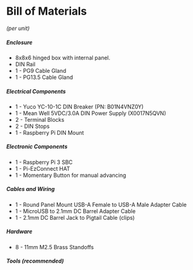 # Bill of Materials
*(per unit)*


##### Enclosure
* 8x8x6 hinged box with internal panel.
* DIN Rail
* 1 - PG9 Cable Gland
* 1 - PG13.5 Cable Gland


##### Electrical Components
* 1 - Yuco YC-10-1C DIN Breaker (PN: B01N4VNZ0Y)
* 1 - Mean Well 5VDC/3.0A DIN Power Supply (X0017N5QVN)
* 2 - Terminal Blocks
* 2 - DIN Stops
* 1 - Raspberry Pi DIN Mount


##### Electronic Components
* 1 - Raspberry Pi 3 SBC
* 1 - Pi-EzConnect HAT
* 1 - Momentary Button for manual advancing


##### Cables and Wiring
* 1 - Round Panel Mount USB-A Female to USB-A Male Adapter Cable
* 1 - MicroUSB to 2.1mm DC Barrel Adapter Cable
* 1 - 2.1mm DC Barrel Jack to Pigtail Cable (clips)


##### Hardware
* 8 - 11mm M2.5 Brass Standoffs


##### Tools *(recommended)*
